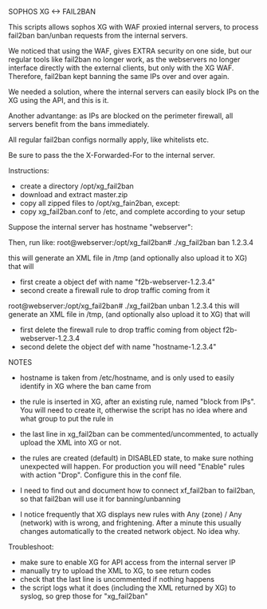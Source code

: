 SOPHOS XG <-> FAIL2BAN

This scripts allows sophos XG with WAF proxied internal servers, to process fail2ban ban/unban requests from the internal servers.

We noticed that using the WAF, gives EXTRA security on one side, but our regular tools like fail2ban no longer work, as the webservers no longer interface directly with the external clients, but only with the XG WAF.
Therefore, fail2ban kept banning the same IPs over and over again.

We needed a solution, where the internal servers can easily block IPs on the XG using the API, and this is it.

Another advantange: as IPs are blocked on the perimeter firewall, all servers benefit from the bans immediately.

All regular fail2ban configs normally apply, like whitelists etc.

Be sure to pass the the X-Forwarded-For to the internal server.

Instructions:
* create a directory /opt/xg_fail2ban
* download and extract master.zip
* copy all zipped files to /opt/xg_fain2ban, except:
* copy xg_fail2ban.conf to /etc, and complete according to your setup

Suppose the internal server has hostname "webserver":

Then, run like:
root@webserver:/opt/xg_fail2ban# ./xg_fail2ban ban 1.2.3.4

this will generate an XML file in /tmp (and optionally also upload it to XG) that will
- first create a object def with name "f2b-webserver-1.2.3.4"
- second create a firewall rule to drop traffic coming from it 

root@webserver:/opt/xg_fail2ban# ./xg_fail2ban unban 1.2.3.4
this will generate an XML file in /tmp, (and optionally also upload it to XG) that will
- first delete the firewall rule to drop traffic coming from object f2b-webserver-1.2.3.4 
- second delete the object def with name "hostname-1.2.3.4"

NOTES

- hostname is taken from /etc/hostname, and is only used to easily identify in XG where the ban came from

- the rule is inserted in XG, after an existing rule, named "block from IPs".
You will need to create it, otherwise the script has no idea where and what group to put the rule in

- the last line in xg_fail2ban can be commented/uncommented, to actually upload the XML into XG or not.

- the rules are created (default) in DISABLED state, to make sure nothing unexpected will happen.
For production you will need "Enable" rules with action "Drop". Configure this in the conf file.

- I need to find out and document how to connect xf_fail2ban to fail2ban, so that fail2ban will use it for banning/unbanning

- I notice frequently that XG displays new rules with Any (zone) / Any (network) with is wrong, and frightening.
After a minute this usually changes automatically to the created network object. No idea why.

Troubleshoot:
- make sure to enable XG for API access from the internal server IP
- manually try to upload the XML to XG, to see return codes
- check that the last line is uncommented if nothing happens
- the script logs what it does (including the XML returned by XG) to syslog, so grep those for "xg_fail2ban"
